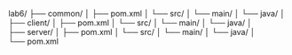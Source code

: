lab6/
├── common/
│   ├── pom.xml
│   └── src/
│       └── main/
│           └── java/
│               
├── client/
│   ├── pom.xml
│   └── src/
│       └── main/
│           └── java/
│             
├── server/
│   ├── pom.xml
│   └── src/
│       └── main/
│           └── java/
│               
└── pom.xml
